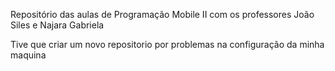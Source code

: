 Repositório das aulas de Programação Mobile II com os professores João Siles e Najara Gabriela

Tive que criar um novo repositorio por problemas na configuração da minha maquina
